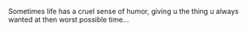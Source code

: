 Sometimes life has a cruel sense of humor,
giving u the thing u always wanted at then worst possible time...
